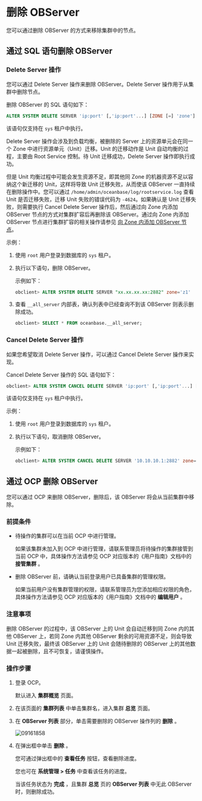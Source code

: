 # 删除 OBServer

您可以通过删除 OBServer 的方式来移除集群中的节点。

## **通过 SQL 语句删除 OBServer**

### Delete Server 操作

您可以通过 Delete Server 操作来删除 OBServer。Delete Server 操作用于从集群中删除节点。

删除 OBServer 的 SQL 语句如下：

```sql
ALTER SYSTEM DELETE SERVER 'ip:port' [,'ip:port'...] [ZONE [=] 'zone']
```

该语句仅支持在 `sys` 租户中执行。

Delete Server 操作会涉及到负载均衡，被删除的 Server 上的资源单元会在同一个 Zone 中进行资源单元（Unit）迁移。Unit 的迁移动作是 Unit 自动均衡的过程，主要由 Root Service 控制。待 Unit 迁移成功，Delete Server 操作即执行成功。

但是 Unit 均衡过程中可能会发生资源不足，即其他同 Zone 的机器资源不足以容纳这个新迁移的 Unit，这样将导致 Unit 迁移失败，从而使该 OBServer 一直持续在删除操作中。您可以通过 `/home/admin/oceanbase/log/rootservice.log` 查看 Unit 是否迁移失败，迁移 Unit 失败的错误代码为 `-4624`。如果确认是 Unit 迁移失败，则需要执行 Cancel Delete Server 操作后，然后通过向 Zone 内添加 OBServer 节点的方式对集群扩容后再删除该 OBServer。通过向 Zone 内添加 OBServer 节点进行集群扩容的相关操作请参见 [向 Zone 内添加 OBServer 节点](../../../1100.operation-and-maintenance-management/200.scale-out-and-scale-in/200.cluster-level-scale-out-and-scale-in/100.scale-out/200.add-observers-in-zones.md)。

示例：

1. 使用 `root` 用户登录到数据库的 `sys` 租户。

2. 执行以下语句，删除 OBServer。

   示例如下：

   ```sql
   obclient> ALTER SYSTEM DELETE SERVER "xx.xx.xx.xx:2882" zone='z1'
   ```

3. 查看 `__all_server` 内部表，确认列表中已经查询不到该 OBServer 则表示删除成功。

   ```sql
   obclient> SELECT * FROM oceanbase.__all_server;
   ```

### Cancel Delete Server 操作

如果您希望取消 Delete Server 操作，可以通过 Cancel Delete Server 操作来实现。

Cancel Delete Server 操作的 SQL 语句如下：

```sql
obclient> ALTER SYSTEM CANCEL DELETE SERVER 'ip:port' [,'ip:port'...] [ZONE [=] 'zone']
```

该语句仅支持在 `sys` 租户中执行。

示例：

1. 使用 `root` 用户登录到数据库的 `sys` 租户。

2. 执行以下语句，取消删除 OBServer。

   示例如下：

   ```sql
   obclient> ALTER SYSTEM CANCEL DELETE SERVER '10.10.10.1:2882' zone='zone1';
   ```

## 通过 OCP 删除 OBServer

您可以通过 OCP 来删除 OBServer，删除后，该 OBServer 将会从当前集群中移除。

### 前提条件

* 待操作的集群可以在当前 OCP 中进行管理。

  如果该集群未加入到 OCP 中进行管理，请联系管理员将待操作的集群接管到当前 OCP 中，具体操作方法请参见 OCP 对应版本的《用户指南》文档中的 **接管集群** 。
  
* 删除 OBServer 前，请确认当前登录用户已具备集群的管理权限。

  如果当前用户没有集群管理的权限，请联系管理员为您添加相应权限的角色，具体操作方法请参见 OCP 对应版本的《用户指南》文档中的 **编辑用户** 。
  
### 注意事项

删除 OBServer 的过程中，该 OBServer 上的 Unit 会自动迁移到同 Zone 内的其他 OBServer 上，若同 Zone 内其他 OBServer 剩余的可用资源不足，则会导致 Unit 迁移失败，最终该 OBServer 上的 Unit 会随待删除的 OBServer 上的其他数据一起被删除，且不可恢复，请谨慎操作。

### 操作步骤

1. 登录 OCP。

   默认进入 **集群概览** 页面。

2. 在该页面的 **集群列表** 中单击集群名，进入集群 **总览** 页面。

3. 在 **OBServer 列表** 部分，单击需要删除的 OBServer 操作列的 **删除** 。

   ![09161858](https://help-static-aliyun-doc.aliyuncs.com/assets/img/zh-CN/1160562361/p327413.png)

4. 在弹出框中单击 **删除** 。

   您可通过弹出框中的 **查看任务** 按钮，查看删除进度。

   您也可在 **系统管理 \> 任务** 中查看该任务的进度。

   当该任务状态为 **完成** ，且集群 **总览** 页的 **OBServer 列表** 中无此 OBServer 时，则删除成功。
